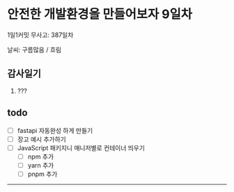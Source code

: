 # 안전한 개발환경을 만들어보자 9일차

1일1커밋 무사고: 387일차

날씨: 구름많음 / 흐림

## 감사일기

1. ???

## todo

- [ ] fastapi 자동완성 하게 만들기
- [ ] 장고 예시 추가하기
- [ ] JavaScript 패키지니 매니저별로 컨테이너 띄우기
  - [ ] npm 추가
  - [ ] yarn 추가
  - [ ] pnpm 추가

---
